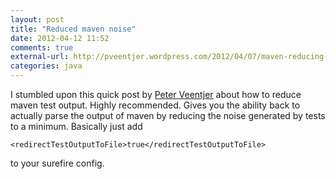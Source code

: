 ```yaml
---
layout: post
title: "Reduced maven noise"
date: 2012-04-12 11:52
comments: true
external-url: http://pveentjer.wordpress.com/2012/04/07/maven-reducing-test-output/
categories: java
---
```

I stumbled upon this quick post by [Peter Veentjer](pv) about how to reduce maven test output. Highly recommended. Gives you the ability back to actually parse the output of maven by reducing the noise generated by tests to a minimum. Basically just add

    <redirectTestOutputToFile>true</redirectTestOutputToFile>

to your surefire config. 

[pv]: http://pveentjer.wordpress.com/2012/04/07/maven-reducing-test-output/